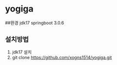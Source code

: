 # yogiga

##환경
jdk17
springboot 3.0.6

## 설치방법
1. jdk17 설치
2. git clone https://github.com/xogns1514/yogiga.git
